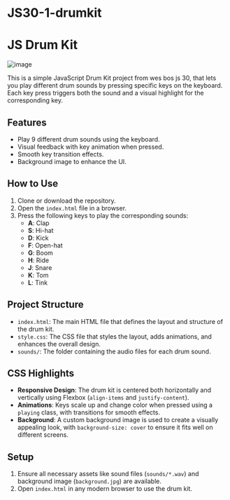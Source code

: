 ﻿# JS30-1-drumkit

# JS Drum Kit
![image](https://github.com/user-attachments/assets/070b1176-d772-4a66-acd3-13fbfb439976)


This is a simple JavaScript Drum Kit project from wes bos js 30, that lets you play different drum sounds by pressing specific keys on the keyboard. Each key press triggers both the sound and a visual highlight for the corresponding key.

## Features

- Play 9 different drum sounds using the keyboard.
- Visual feedback with key animation when pressed.
- Smooth key transition effects.
- Background image to enhance the UI.

## How to Use

1. Clone or download the repository.
2. Open the `index.html` file in a browser.
3. Press the following keys to play the corresponding sounds:
   - **A**: Clap
   - **S**: Hi-hat
   - **D**: Kick
   - **F**: Open-hat
   - **G**: Boom
   - **H**: Ride
   - **J**: Snare
   - **K**: Tom
   - **L**: Tink

## Project Structure

- `index.html`: The main HTML file that defines the layout and structure of the drum kit.
- `style.css`: The CSS file that styles the layout, adds animations, and enhances the overall design.
- `sounds/`: The folder containing the audio files for each drum sound.

## CSS Highlights

- **Responsive Design**: The drum kit is centered both horizontally and vertically using Flexbox (`align-items` and `justify-content`).
- **Animations**: Keys scale up and change color when pressed using a `playing` class, with transitions for smooth effects.
- **Background**: A custom background image is used to create a visually appealing look, with `background-size: cover` to ensure it fits well on different screens.

## Setup

1. Ensure all necessary assets like sound files (`sounds/*.wav`) and background image (`background.jpg`) are available.
2. Open `index.html` in any modern browser to use the drum kit.
